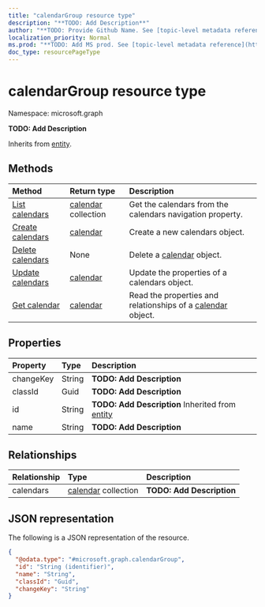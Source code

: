 ```yaml
---
title: "calendarGroup resource type"
description: "**TODO: Add Description**"
author: "**TODO: Provide Github Name. See [topic-level metadata reference](https://msgo.azurewebsites.net/add/document/guidelines/metadata.html#topic-level-metadata)**"
localization_priority: Normal
ms.prod: "**TODO: Add MS prod. See [topic-level metadata reference](https://msgo.azurewebsites.net/add/document/guidelines/metadata.html#topic-level-metadata)**"
doc_type: resourcePageType
---
```


# calendarGroup resource type


Namespace: microsoft.graph

**TODO: Add Description**


Inherits from [entity](../resources/entity.md).

## Methods
|Method|Return type|Description|
|:---|:---|:---|
|[List calendars](../api/calendargroup-list-calendars.md)|[calendar](../resources/calendar.md) collection|Get the calendars from the calendars navigation property.|
|[Create calendars](../api/calendargroup-post-calendars.md)|[calendar](../resources/calendar.md)|Create a new calendars object.|
|[Delete calendars](../api/calendargroup-delete-calendars.md)|None|Delete a [calendar](../resources/calendar.md) object.|
|[Update calendars](../api/calendargroup-update-calendars.md)|[calendar](../resources/calendar.md)|Update the properties of a calendars object.|
|[Get calendar](../api/calendar-get.md)|[calendar](../resources/calendar.md)|Read the properties and relationships of a [calendar](../resources/calendar.md) object.|

## Properties
|Property|Type|Description|
|:---|:---|:---|
|changeKey|String|**TODO: Add Description**|
|classId|Guid|**TODO: Add Description**|
|id|String|**TODO: Add Description** Inherited from [entity](../resources/entity.md)|
|name|String|**TODO: Add Description**|

## Relationships
|Relationship|Type|Description|
|:---|:---|:---|
|calendars|[calendar](../resources/calendar.md) collection|**TODO: Add Description**|

## JSON representation
The following is a JSON representation of the resource.
<!-- {
  "blockType": "resource",
  "keyProperty": "id",
  "@odata.type": "microsoft.graph.calendarGroup",
  "baseType": "microsoft.graph.entity",
  "openType": false
}
-->
``` json
{
  "@odata.type": "#microsoft.graph.calendarGroup",
  "id": "String (identifier)",
  "name": "String",
  "classId": "Guid",
  "changeKey": "String"
}
```

